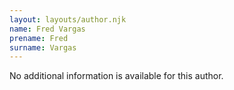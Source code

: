 ```yaml
---
layout: layouts/author.njk
name: Fred Vargas
prename: Fred
surname: Vargas
---
```

No additional information is available for this author.
